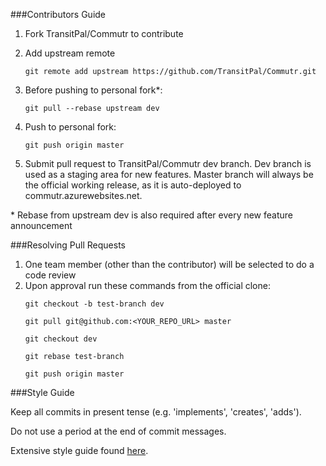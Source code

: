 ###Contributors Guide

1. Fork TransitPal/Commutr to contribute
2. Add upstream remote
    ```
    git remote add upstream https://github.com/TransitPal/Commutr.git
    ```

3. Before pushing to personal fork*:
    ```
    git pull --rebase upstream dev
    ```

4. Push to personal fork:
    ```
    git push origin master
    ```

5. Submit pull request to TransitPal/Commutr dev branch.  Dev branch is used as a staging area for new features. Master branch will always be the official working release, as it is auto-deployed to commutr.azurewebsites.net.


\* Rebase from upstream dev is also required after every new feature announcement


###Resolving Pull Requests

1. One team member (other than the contributor) will be selected to do a code review
2. Upon approval run these commands from the official clone:
    ```
    git checkout -b test-branch dev

    git pull git@github.com:<YOUR_REPO_URL> master

    git checkout dev

    git rebase test-branch
    
    git push origin master
    ```


###Style Guide

Keep all commits in present tense (e.g. 'implements', 'creates', 'adds').

Do not use a period at the end of commit messages.

Extensive style guide found [here](https://github.com/hackreactor/curriculum/wiki/Style-Guide).